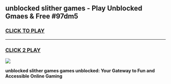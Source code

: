 
## unblocked slither games - Play Unblocked Gmaes & Free #97dm5
<h3>
<a href="https://news.freeplayer.one?title=unblocked_slither_games&ref=24F">CLICK TO PLAY</a></h3>
<hr>

<h3>
<a href="https://news.freeplayer.one?title=unblocked_slither_games&ref=24F">CLICK 2 PLAY</a>
  
</h3>

<a href="https://news.freeplayer.one?title=unblocked_slither_games&ref=24F/"><img src="https://clearcache.store/games.png"></a>


**unblocked slither games games unblocked: Your Gateway to Fun and Accessible Online Gaming**
